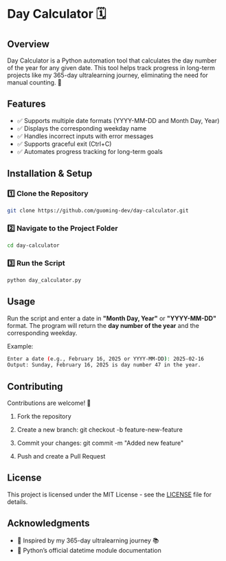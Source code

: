 # **Day Calculator 🗓️**

## **Overview**

Day Calculator is a Python automation tool that calculates the day number of the year for any given date. This tool helps track progress in long-term projects like my 365-day ultralearning journey, eliminating the need for manual counting. 🚀

## **Features**
- ✅ Supports multiple date formats (YYYY-MM-DD and Month Day, Year)
- ✅ Displays the corresponding weekday name
- ✅ Handles incorrect inputs with error messages
- ✅ Supports graceful exit (Ctrl+C)
- ✅ Automates progress tracking for long-term goals


## **Installation & Setup**

### **1️⃣ Clone the Repository**
```bash
git clone https://github.com/guoming-dev/day-calculator.git
```
### **2️⃣ Navigate to the Project Folder**
``` bash
cd day-calculator
```
### **3️⃣ Run the Script**
```bash
python day_calculator.py
```

## **Usage**
Run the script and enter a date in **"Month Day, Year"** or **"YYYY-MM-DD"** format. The program will return the **day number of the year** and the corresponding weekday.

Example:
```bash
Enter a date (e.g., February 16, 2025 or YYYY-MM-DD): 2025-02-16
Output: Sunday, February 16, 2025 is day number 47 in the year.
```

## **Contributing**
Contributions are welcome! 🎉

1. Fork the repository

2. Create a new branch: git checkout -b feature-new-feature

3. Commit your changes: git commit -m "Added new feature"

4. Push and create a Pull Request

## **License**

This project is licensed under the MIT License - see the [LICENSE](https://github.com/guoming-dev/day-calculator/blob/main/LICENSE) file for details.

## **Acknowledgments**

- 🔹 Inspired by my 365-day ultralearning journey 📚
- 🔹 Python’s official datetime module documentation



